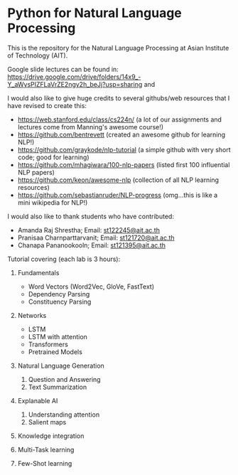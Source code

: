 # Python for Natural Language Processing

This is the repository for the Natural Language Processing at Asian Institute of Technology (AIT).

Google slide lectures can be found in:  https://drive.google.com/drive/folders/14x9_-Y_aWysPIZFLaVrZE2ngy2h_beJj?usp=sharing and  

I would also like to give huge credits to several githubs/web resources that I have revised to create this:

- https://web.stanford.edu/class/cs224n/ (a lot of our assignments and lectures come from Manning's awesome course!)
- https://github.com/bentrevett (created an awesome github for learning NLP!)
- https://github.com/graykode/nlp-tutorial (a simple github with very short code; good for learning)
- https://github.com/mhagiwara/100-nlp-papers (listed first 100 influential NLP papers)
- https://github.com/keon/awesome-nlp (collection of all NLP learning resources)
- https://github.com/sebastianruder/NLP-progress (omg...this is like a mini wikipedia for NLP!)

I would also like to thank students who have contributed:

- Amanda Raj Shrestha;  Email: st122245@ait.ac.th
- Pranisaa Charnparttarvanit; Email: st121720@ait.ac.th
- Chanapa Pananookooln; Email: st121395@ait.ac.th

Tutorial covering (each lab is 3 hours):

1. Fundamentals
   - Word Vectors (Word2Vec, GloVe, FastText)
   - Dependency Parsing
   - Constituency Parsing

2. Networks
   - LSTM
   - LSTM with attention
   - Transformers
   - Pretrained Models

3. Natural Language Generation
   1. Question and Answering
   2. Text Summarization

4. Explanable AI
   1. Understanding attention
   2. Salient maps

5. Knowledge integration
6. Multi-Task learning
7. Few-Shot learning